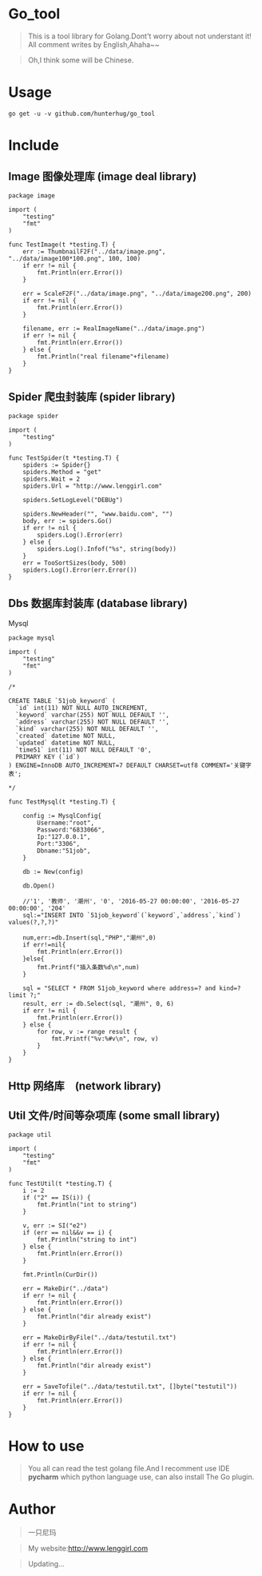 # Go_tool
>This is a tool library for Golang.Dont't worry about not understant it!
>All comment writes by English,Ahaha~~ 

>Oh,I think some will be Chinese.

# Usage
```
go get -u -v github.com/hunterhug/go_tool
```

# Include
## Image 图像处理库 **(image deal library)**

```
package image

import (
	"testing"
	"fmt"
)

func TestImage(t *testing.T) {
	err := ThumbnailF2F("../data/image.png", "../data/image100*100.png", 100, 100)
	if err != nil {
		fmt.Println(err.Error())
	}

	err = ScaleF2F("../data/image.png", "../data/image200.png", 200)
	if err != nil {
		fmt.Println(err.Error())
	}

	filename, err := RealImageName("../data/image.png")
	if err != nil {
		fmt.Println(err.Error())
	} else {
		fmt.Println("real filename"+filename)
	}
}

```

## Spider 爬虫封装库 **(spider library)**

```
package spider

import (
	"testing"
)

func TestSpider(t *testing.T) {
	spiders := Spider{}
	spiders.Method = "get"
	spiders.Wait = 2
	spiders.Url = "http://www.lenggirl.com"

	spiders.SetLogLevel("DEBUg")

	spiders.NewHeader("", "www.baidu.com", "")
	body, err := spiders.Go()
	if err != nil {
		spiders.Log().Error(err)
	} else {
		spiders.Log().Infof("%s", string(body))
	}
	err = TooSortSizes(body, 500)
	spiders.Log().Error(err.Error())
}

```
## Dbs   数据库封装库 **(database library)**

Mysql
```
package mysql

import (
	"testing"
	"fmt"
)

/*

CREATE TABLE `51job_keyword` (
  `id` int(11) NOT NULL AUTO_INCREMENT,
  `keyword` varchar(255) NOT NULL DEFAULT '',
  `address` varchar(255) NOT NULL DEFAULT '',
  `kind` varchar(255) NOT NULL DEFAULT '',
  `created` datetime NOT NULL,
  `updated` datetime NOT NULL,
  `time51` int(11) NOT NULL DEFAULT '0',
  PRIMARY KEY (`id`)
) ENGINE=InnoDB AUTO_INCREMENT=7 DEFAULT CHARSET=utf8 COMMENT='关键字表';

*/

func TestMysql(t *testing.T) {

	config := MysqlConfig{
		Username:"root",
		Password:"6833066",
		Ip:"127.0.0.1",
		Port:"3306",
		Dbname:"51job",
	}

	db := New(config)

	db.Open()

	//'1', '教师', '潮州', '0', '2016-05-27 00:00:00', '2016-05-27 00:00:00', '204'
	sql:="INSERT INTO `51job_keyword`(`keyword`,`address`,`kind`) values(?,?,?)"

	num,err:=db.Insert(sql,"PHP","潮州",0)
	if err!=nil{
		fmt.Println(err.Error())
	}else{
		fmt.Printf("插入条数%d\n",num)
	}

	sql = "SELECT * FROM 51job_keyword where address=? and kind=? limit ?;"
	result, err := db.Select(sql, "潮州", 0, 6)
	if err != nil {
		fmt.Println(err.Error())
	} else {
		for row, v := range result {
			fmt.Printf("%v:%#v\n", row, v)
		}
	}
}

```

## Http 网络库　**(network library)**

## Util 文件/时间等杂项库 **(some small library)**

```
package util

import (
	"testing"
	"fmt"
)

func TestUtil(t *testing.T) {
	i := 2
	if ("2" == IS(i)) {
		fmt.Println("int to string")
	}

	v, err := SI("e2")
	if (err == nil&&v == i) {
		fmt.Println("string to int")
	} else {
		fmt.Println(err.Error())
	}

	fmt.Println(CurDir())

	err = MakeDir("../data")
	if err != nil {
		fmt.Println(err.Error())
	} else {
		fmt.Println("dir already exist")
	}

	err = MakeDirByFile("../data/testutil.txt")
	if err != nil {
		fmt.Println(err.Error())
	} else {
		fmt.Println("dir already exist")
	}

	err = SaveTofile("../data/testutil.txt", []byte("testutil"))
	if err != nil {
		fmt.Println(err.Error())
	}
}

```

# How to use
>You all can read the test golang file.And I recomment use IDE **pycharm** which python language use,
can also install The Go plugin.

# Author
>一只尼玛

>My website:http://www.lenggirl.com
 
><p>Updating...